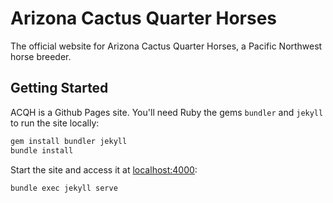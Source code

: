 # Arizona Cactus Quarter Horses

The official website for Arizona Cactus Quarter Horses, a Pacific Northwest horse breeder.

## Getting Started

ACQH is a Github Pages site. You'll need Ruby the gems `bundler` and `jekyll` to run the site locally:

```sh
gem install bundler jekyll
bundle install
```

Start the site and access it at [localhost:4000](http://localhost:4000):

```sh
bundle exec jekyll serve
```
